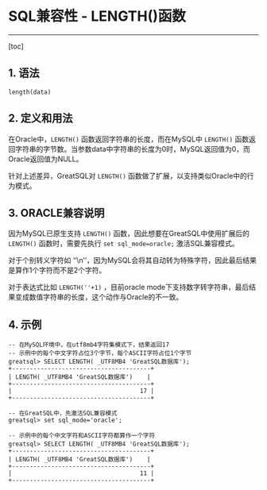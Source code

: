 # SQL兼容性 - LENGTH()函数
---
[toc]
## 1. 语法
```
length(data)
```

## 2. 定义和用法
在Oracle中，`LENGTH()` 函数返回字符串的长度，而在MySQL中 `LENGTH()` 函数返回字符串的字节数。当参数data中字符串的长度为0时，MySQL返回值为0，而Oracle返回值为NULL。

针对上述差异，GreatSQL对 `LENGTH()` 函数做了扩展，以支持类似Oracle中的行为模式。

## 3. ORACLE兼容说明

因为MySQL已原生支持 `LENGTH()` 函数，因此想要在GreatSQL中使用扩展后的 `LENGTH()` 函数时，需要先执行 `set sql_mode=oracle;` 激活SQL兼容模式。

对于个别转义字符如 ‘‘\n’’，因为MySQL会将其自动转为特殊字符，因此最后结果是算作1个字符而不是2个字符。

对于表达式比如 `LENGTH(''+1)` ，目前oracle mode下支持数字转字符串，最后结果变成数值字符串的长度，这个动作与Oracle的不一致。

## 4. 示例

```
-- 在MySQL环境中，在utf8mb4字符集模式下，结果返回17
-- 示例中的每个中文字符占位3个字节，每个ASCII字符占位1个字节
greatsql> SELECT LENGTH( _UTF8MB4 'GreatSQL数据库');
+---------------------------------------+
| LENGTH( _UTF8MB4 'GreatSQL数据库')    |
+---------------------------------------+
|                                    17 |
+---------------------------------------+

-- 在GreatSQL中，先激活SQL兼容模式
greatsql> set sql_mode='oracle';

-- 示例中的每个中文字符和ASCII字符都算作一个字符
greatsql> SELECT LENGTH( _UTF8MB4 'GreatSQL数据库');
+---------------------------------------+
| LENGTH( _UTF8MB4 'GreatSQL数据库')    |
+---------------------------------------+
|                                    11 |
+---------------------------------------+
```
